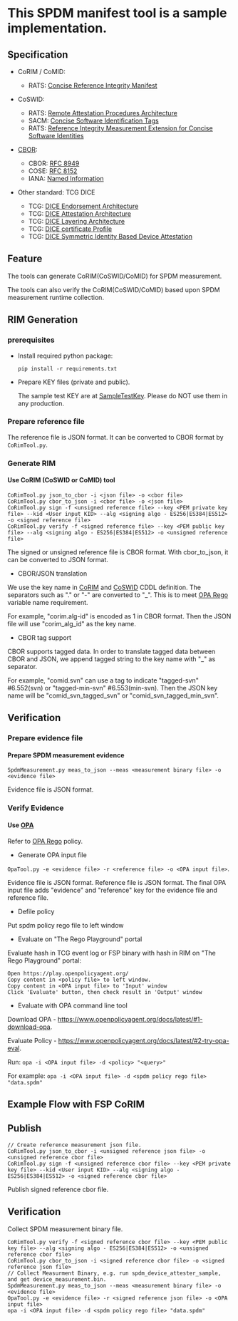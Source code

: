 # This SPDM manifest tool is a sample implementation.

## Specification

   * CoRIM / CoMID:
     * RATS: [Concise Reference Integrity Manifest](https://datatracker.ietf.org/doc/draft-birkholz-rats-corim/)

   * CoSWID:
     * RATS: [Remote Attestation Procedures Architecture](https://datatracker.ietf.org/doc/draft-ietf-rats-architecture/)
     * SACM: [Concise Software Identification Tags](https://datatracker.ietf.org/doc/draft-ietf-sacm-coswid/)
     * RATS: [Reference Integrity Measurement Extension for Concise Software Identities](https://datatracker.ietf.org/doc/draft-birkholz-rats-coswid-rim/)

   * [CBOR](http://cbor.io/):
     * CBOR: [RFC 8949](https://www.rfc-editor.org/rfc/rfc8949)
     * COSE: [RFC 8152](https://www.rfc-editor.org/rfc/rfc8152)
     * IANA: [Named Information](https://www.iana.org/assignments/named-information/named-information.xhtml)

   * Other standard: TCG DICE
     * TCG: [DICE Endorsement Architecture](https://trustedcomputinggroup.org/wp-content/uploads/TCG-Endorsement-Architecture-for-Devices-r38_5May22.pdf)
     * TCG: [DICE Attestation Architecture](https://trustedcomputinggroup.org/resource/dice-attestation-architecture/)
     * TCG: [DICE Layering Architecture](https://trustedcomputinggroup.org/resource/dice-layering-architecture/)
     * TCG: [DICE certificate Profile](https://trustedcomputinggroup.org/resource/dice-certificate-profiles/)
     * TCG: [DICE Symmetric Identity Based Device Attestation](https://trustedcomputinggroup.org/resource/symmetric-identity-based-device-attestation/)

## Feature

The tools can generate CoRIM(CoSWID/CoMID) for SPDM measurement.

The tools can also verify the CoRIM(CoSWID/CoMID) based upon SPDM measurement runtime collection.

## RIM Generation

### prerequisites

 * Install required python package:

   `pip install -r requirements.txt`

 * Prepare KEY files (private and public).

   The sample test KEY are at [SampleTestKey](SampleTestKey). Please do NOT use them in any production.

### Prepare reference file

   The reference file is JSON format. It can be converted to CBOR format by `CoRimTool.py`.

### Generate RIM

#### Use CoRIM (CoSWID or CoMID) tool

   ```
   CoRimTool.py json_to_cbor -i <json file> -o <cbor file>
   CoRimTool.py cbor_to_json -i <cbor file> -o <json file>
   CoRimTool.py sign -f <unsigned reference file> --key <PEM private key file> --kid <User input KID> --alg <signing algo - ES256|ES384|ES512> -o <signed reference file>
   CoRimTool.py verify -f <signed reference file> --key <PEM public key file> --alg <signing algo - ES256|ES384|ES512> -o <unsigned reference file>
   ```

   The signed or unsigned reference file is CBOR format. With cbor_to_json, it can be converted to JSON format.

   * CBOR/JSON translation

   We use the key name in [CoRIM](https://datatracker.ietf.org/doc/draft-birkholz-rats-corim/) and [CoSWID](https://datatracker.ietf.org/doc/draft-ietf-sacm-coswid/) CDDL definition. The separators such as "." or "-" are converted to "_". This is to meet [OPA Rego](https://www.openpolicyagent.org/docs/latest/policy-language/) variable name requirement.

   For example, "corim.alg-id" is encoded as 1 in CBOR format. Then the JSON file will use "corim_alg_id" as the key name.

   * CBOR tag support

   CBOR supports tagged data. In order to translate tagged data between CBOR and JSON, we append tagged string to the key name with "_" as separator.

   For example, "comid.svn" can use a tag to indicate "tagged-svn" #6.552(svn) or "tagged-min-svn" #6.553(min-svn). Then the JSON key name will be "comid_svn_tagged_svn" or "comid_svn_tagged_min_svn".

## Verification

### Prepare evidence file

#### Prepare SPDM measurement evidence

   `SpdmMeasurement.py meas_to_json --meas <measurement binary file> -o <evidence file>` 

   Evidence file is JSON format.

### Verify Evidence

#### Use [OPA](https://www.openpolicyagent.org/)
   
   Refer to [OPA Rego](https://www.openpolicyagent.org/docs/latest/policy-language/) policy.

   * Generate OPA input file
   
   `OpaTool.py -e <evidence file> -r <reference file> -o <OPA input file>`.

   Evidence file is JSON format. Reference file is JSON format.
   The final OPA input file adds "evidence" and "reference" key for the evidence file and reference file.

   * Defile policy

   Put spdm policy rego file to left window

   * Evaluate on "The Rego Playground" portal

   Evaluate hash in TCG event log or FSP binary with hash in RIM on "The Rego Playground" portal:

   ```
   Open https://play.openpolicyagent.org/
   Copy content in <policy file> to left window.
   Copy content in <OPA input file> to 'Input' window
   Click 'Evaluate' button, then check result in 'Output' window
   ```

   * Evaluate with OPA command line tool 

   Download OPA - https://www.openpolicyagent.org/docs/latest/#1-download-opa.
   
   Evaluate Policy - https://www.openpolicyagent.org/docs/latest/#2-try-opa-eval.

   Run: `opa -i <OPA input file> -d <policy> "<query>"`

   For example: `opa -i <OPA input file> -d <spdm policy rego file> "data.spdm"`

## Example Flow with FSP CoRIM

## Publish

   ```
   // Create reference measurement json file.
   CoRimTool.py json_to_cbor -i <unsigned reference json file> -o <unsigned reference cbor file>
   CoRimTool.py sign -f <unsigned reference cbor file> --key <PEM private key file> --kid <User input KID> --alg <signing algo - ES256|ES384|ES512> -o <signed reference cbor file>
   ```

   Publish signed reference cbor file.

## Verification

   Collect SPDM measurement binary file.

   ```
   CoRimTool.py verify -f <signed reference cbor file> --key <PEM public key file> --alg <signing algo - ES256|ES384|ES512> -o <unsigned reference cbor file>
   CoRimTool.py cbor_to_json -i <signed reference cbor file> -o <signed reference json file>
   // Collect Measurment Binary, e.g. run spdm_device_attester_sample, and get device_measurement.bin.
   SpdmMeasurement.py meas_to_json --meas <measurement binary file> -o <evidence file>
   OpaTool.py -e <evidence file> -r <signed reference json file> -o <OPA input file>
   opa -i <OPA input file> -d <spdm policy rego file> "data.spdm"
   ```
